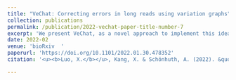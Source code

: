 ```yaml
---
title: "VeChat: Correcting errors in long reads using variation graphs"
collection: publications
permalink: /publication/2022-vechat-paper-title-number-7
excerpt: 'We present VeChat, as a novel approach to implement this idea: VeChat distinguishes errors from haplotype-specific true variants based on variation graphs, which reflect a popular type of data structure for pangenome reference systems.'
date: 2022-02
venue: 'bioRxiv  '
paperurl: 'https://doi.org/10.1101/2022.01.30.478352'
citation: '<u><b>Luo, X.</b></u>, Kang, X. & Schönhuth, A. (2022). &quot;VeChat: Correcting errors in long reads using variation graphs.&quot; <i>bioRxiv</i>.'

---
```


